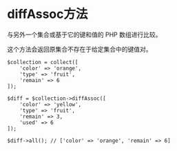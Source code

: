 # diffAssoc方法

与另外一个集合或基于它的键和值的 PHP 数组进行比较。

这个方法会返回原集合不存在于给定集合中的键值对。

```
$collection = collect([
    'color' => 'orange',
    'type' => 'fruit',
    'remain' => 6
]);

$diff = $collection->diffAssoc([
    'color' => 'yellow',
    'type' => 'fruit',
    'remain' => 3,
    'used' => 6
]);

$diff->all(); // ['color' => 'orange', 'remain' => 6]
```